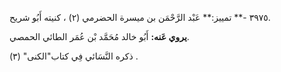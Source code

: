 ٣٩٧٥ -** تمييز:** عَبْد الرَّحْمَن بن ميسرة الحضرمي (٢) ، كنيته أَبُو شريح.

**يروي عَنه:** أَبُو خالد مُحَمَّد بْن عُمَر الطائي الحمصي.

ذكره النَّسَائي فِي كتاب"الكنى" (٣) .